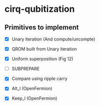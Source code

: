 # cirq-qubitization

## Primitives to implement


- [x] Unary iteration (And compute/uncompte)

- [x] QROM built from Unary iteration 

- [x] Uniform superposition (Fig 12)

- [ ] SUBPREPARE

- [x] Compare using ripple carry

- [x] Alt_l (OpenFermion)

- [x] Keep_l (OpenFermion)


